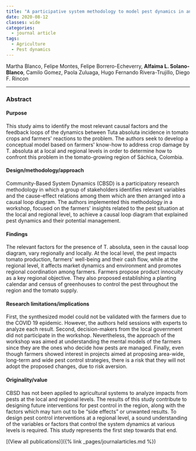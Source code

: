 ```yaml
---
title: "A participative system methodology to model pest dynamics in an agricultural setting"
date: 2020-08-12
classes: wide
categories:
  - journal article
tags:
  - Agriculture
  - Pest dynamics
---
```


Martha Blanco, Felipe Montes, Felipe Borrero-Echeverry, **Alfaima L. Solano-Blanco**, Camilo Gomez, Paola Zuluaga, Hugo Fernando Rivera-Trujillo, Diego F. Rincon

---

### Abstract

#### Purpose

This study aims to identify the most relevant causal factors and the feedback loops of the dynamics between Tuta absoluta incidence in tomato crops and farmers' reactions to the problem. The authors seek to develop a conceptual model based on farmers' know-how to address crop damage by T. absoluta at a local and regional levels in order to determine how to confront this problem in the tomato-growing region of Sáchica, Colombia.

#### Design/methodology/approach

Community-Based System Dynamics (CBSD) is a participatory research methodology in which a group of stakeholders identifies relevant variables and the cause-effect relations among them which are then arranged into a causal loop diagram. The authors implemented this methodology in a workshop, focused on the farmers' insights related to the pest situation at the local and regional level, to achieve a causal loop diagram that explained pest dynamics and their potential management.

#### Findings

The relevant factors for the presence of T. absoluta, seen in the causal loop diagram, vary regionally and locally. At the local level, the pest impacts tomato production, farmers' well-being and their cash flow, while at the regional level, it affects market dynamics and environment and promotes regional coordination among farmers. Farmers propose product innocuity as a key regional objective. They also proposed establishing a planting calendar and census of greenhouses to control the pest throughout the region and the tomato supply.

#### Research limitations/implications

First, the synthesized model could not be validated with the farmers due to the COVID 19 epidemic. However, the authors held sessions with experts to analyze each result. Second, decision-makers from the local government did not participate in the workshop. Nevertheless, the approach of the workshop was aimed at understanding the mental models of the farmers since they are the ones who decide how pests are managed. Finally, even though farmers showed interest in projects aimed at proposing area-wide, long-term and wide pest control strategies, there is a risk that they will not adopt the proposed changes, due to risk aversion.

#### Originality/value

CBSD has not been applied to agricultural systems to analyze impacts from pests at the local and regional levels. The results of this study contribute to designing future interventions for pest control in the region, along with the factors which may turn out to be “side effects” or unwanted results. To design pest control interventions at a regional level, a sound understanding of the variables or factors that control the system dynamics at various levels is required. This study represents the first step towards that end.

[(View all publications)]({% link _pages/journalarticles.md %})